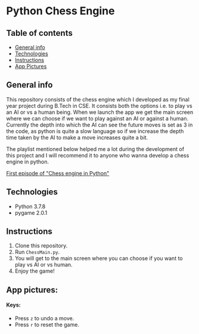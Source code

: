 # Python Chess Engine

## Table of contents
* [General info](#general-info)
* [Technologies](#technologies)
* [Instructions](#instructions)
* [App Pictures](#app-pictures)


## General info
This repository consists of the chess engine which I developed as my final year project during B.Tech in CSE. It consists both the options i.e. to play vs an AI or vs a human being.
When we launch the app we get the main screen where we can choose if we want to play against an AI or against a human. Currently the depth into which the AI can see the future moves is set as 3 in the code, as python is quite a slow language so if we increase the depth time taken by the AI to make a move increases quite a bit.

The playlist mentioned below helped me a lot during the development of this project and I will recommend it to anyone who wanna develop a chess engine in python.

[First episode of "Chess engine in Python"](https://www.youtube.com/watch?v=EnYui0e73Rs&ab_channel=EddieSharick)

## Technologies
* Python 3.7.8
* pygame 2.0.1


## Instructions
1. Clone this repository.
2. Run `ChessMain.py`.
3. You will get to the main screen where you can choose if you want to play vs AI or vs human.
4. Enjoy the game!

## App pictures:

#### Keys:
* Press `z` to undo a move.
* Press `r` to reset the game.
